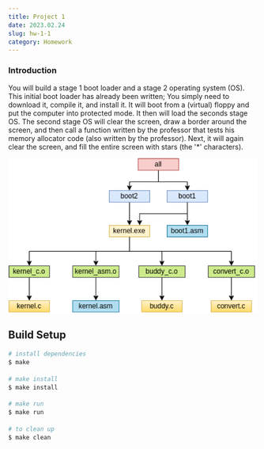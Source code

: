 ```yaml
---
title: Project 1
date: 2023.02.24
slug: hw-1-1
category: Homework
---
```


### Introduction
You will build a stage 1 boot loader and a stage 2 operating system (OS). This initial boot loader has already been written; You simply need to download it, compile it, and install it. It will boot from a (virtual) floppy and put the computer into protected mode. It then will load the seconds stage OS. The second stage OS will clear the screen, draw a border around the screen, and then call a function written by the professor that tests his memory allocator code (also written by the professor). Next, it will again clear the screen, and fill the entire screen with stars (the '*' characters). 

![1](https://github.com/CAU-LetsCode/OS-Proj1/blob/main/Figure2.png)

## Build Setup

```bash
# install dependencies
$ make

# make install
$ make install

# make run
$ make run

# to clean up 
$ make clean
```